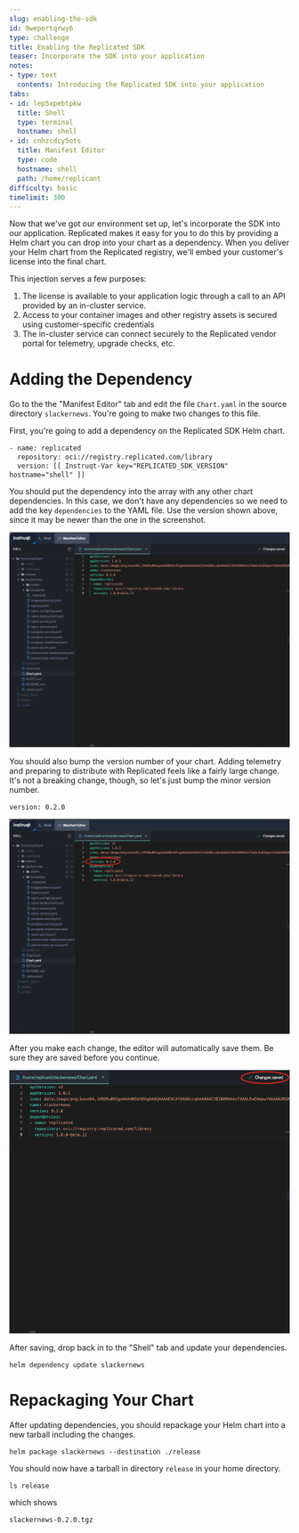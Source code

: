 ```yaml
---
slug: enabling-the-sdk
id: 9weportqrwy6
type: challenge
title: Enabling the Replicated SDK
teaser: Incorporate the SDK into your application
notes:
- type: text
  contents: Introducing the Replicated SDK into your application
tabs:
- id: lep5xpebtpkw
  title: Shell
  type: terminal
  hostname: shell
- id: cnhzcdcy5ots
  title: Manifest Editor
  type: code
  hostname: shell
  path: /home/replicant
difficulty: basic
timelimit: 300
---
```


Now that we've got our environment set up, let's incorporate the
SDK into our application. Replicated makes it easy for you to do
this by providing a Helm chart you can drop into your chart as a
dependency. When you deliver your Helm chart from the Replicated
registry, we'll embed your customer's license into the final
chart.

This injection serves a few purposes:

1. The license is available to your application logic through a
   call to an API provided by an in-cluster service.
2. Access to your container images and other registry
   assets is secured using customer-specific credentials
3. The in-cluster service can connect securely to the Replicated
   vendor portal for telemetry, upgrade checks, etc.

Adding the Dependency
======================

Go to the the "Manifest Editor" tab and edit the file `Chart.yaml` in
the source directory `slackernews`. You're going to make two changes to
this file.

First, you're going to add a dependency on the Replicated SDK Helm
chart.

```
- name: replicated
  repository: oci://registry.replicated.com/library
  version: [[ Instruqt-Var key="REPLICATED_SDK_VERSION" hostname="shell" ]]
```

You should put the dependency into the array with any other chart dependencies.
In this case, we don't have any dependencies so we need to add the key
`dependencies` to the YAML file. Use the version shown above, since it may be
newer than the one in the screenshot.

![Adding the Dependency](../assets/adding-the-dependency.png)

You should also bump the version number of your chart. Adding
telemetry and preparing to distribute with Replicated feels like
a fairly large change. It's not a breaking change, though, so
let's just bump the minor version number.

```
version: 0.2.0
```

![Bumping the Chart Version](../assets/bumping-the-version.png)

After you make each change, the editor will automatically save
them. Be sure they are saved before you continue.

![Assuring Your Changes are Saved](../assets/saving-your-changes.png)

After saving, drop back in to the "Shell" tab and update your
dependencies.

```shell
helm dependency update slackernews
```

Repackaging Your Chart
=====================

After updating dependencies, you should repackage your Helm
chart into a new tarball including the changes.

```
helm package slackernews --destination ./release
```

You should now have a tarball in directory `release` in your
home directory.

```
ls release
```

which shows

```
slackernews-0.2.0.tgz
```
